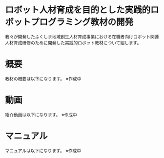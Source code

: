# ロボット人材育成を目的とした実践的ロボットプログラミング教材の開発
我々が開発したふくしま地域創生人材育成事業における在職者向けロボット関連人材育成研修のために開発した実践的ロボット教材について紹します。

# 概要
教材の概要は以下になります。
※作成中
# 動画
紹介動画は以下になります。
※作成中


# マニュアル
マニュアルは以下になります。
※作成中

